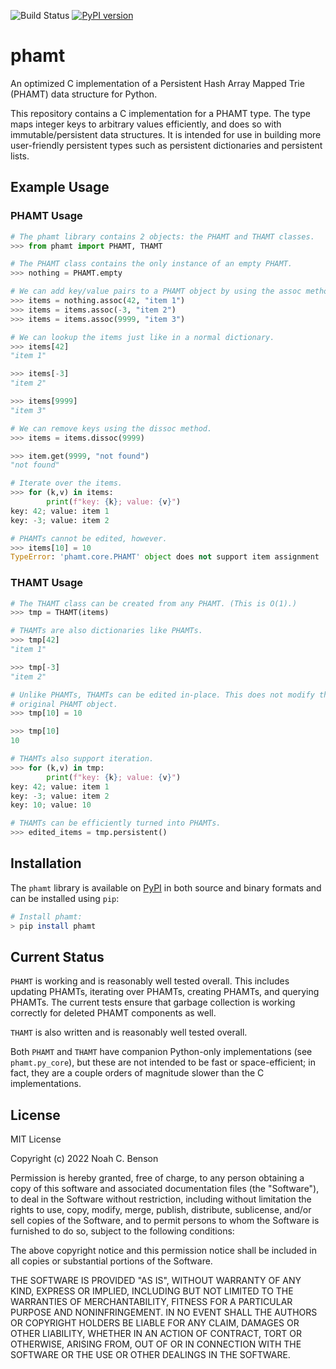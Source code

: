 ![Build Status](https://github.com/noahbenson/phamt/actions/workflows/tests.yml/badge.svg)
[![PyPI version](https://badge.fury.io/py/phamt.svg)](https://badge.fury.io/py/phamt)

# phamt

An optimized C implementation of a Persistent Hash Array Mapped Trie (PHAMT)
data structure for Python.

This repository contains a C implementation for a PHAMT type. The type maps
integer keys to arbitrary values efficiently, and does so with
immutable/persistent data structures. It is intended for use in building more
user-friendly persistent types such as persistent dictionaries and persistent
lists.


## Example Usage

### PHAMT Usage

```python
# The phamt library contains 2 objects: the PHAMT and THAMT classes.
>>> from phamt import PHAMT, THAMT

# The PHAMT class contains the only instance of an empty PHAMT.
>>> nothing = PHAMT.empty

# We can add key/value pairs to a PHAMT object by using the assoc method.
>>> items = nothing.assoc(42, "item 1")
>>> items = items.assoc(-3, "item 2")
>>> items = items.assoc(9999, "item 3")

# We can lookup the items just like in a normal dictionary.
>>> items[42]
"item 1"

>>> items[-3]
"item 2"

>>> items[9999]
"item 3"

# We can remove keys using the dissoc method.
>>> items = items.dissoc(9999)

>>> item.get(9999, "not found")
"not found"

# Iterate over the items.
>>> for (k,v) in items:
        print(f"key: {k}; value: {v}")
key: 42; value: item 1
key: -3; value: item 2

# PHAMTs cannot be edited, however.
>>> items[10] = 10
TypeError: 'phamt.core.PHAMT' object does not support item assignment
```

### THAMT Usage

```python
# The THAMT class can be created from any PHAMT. (This is O(1).)
>>> tmp = THAMT(items)

# THAMTs are also dictionaries like PHAMTs.
>>> tmp[42]
"item 1"

>>> tmp[-3]
"item 2"

# Unlike PHAMTs, THAMTs can be edited in-place. This does not modify the
# original PHAMT object.
>>> tmp[10] = 10

>>> tmp[10]
10

# THAMTs also support iteration.
>>> for (k,v) in tmp:
        print(f"key: {k}; value: {v}")
key: 42; value: item 1
key: -3; value: item 2
key: 10; value: 10

# THAMTs can be efficiently turned into PHAMTs.
>>> edited_items = tmp.persistent()
```


## Installation

The `phamt` library is available on [PyPI](https://pypi.org/project/phamt/) in both source and binary formats and can be installed using `pip`:

```bash
# Install phamt:
> pip install phamt
```


## Current Status

`PHAMT` is working and is reasonably well tested overall. This includes updating
PHAMTs, iterating over PHAMTs, creating PHAMTs, and querying PHAMTs. The current
tests ensure that garbage collection is working correctly for deleted PHAMT
components as well.

`THAMT` is also written and is reasonably well tested overall.

Both `PHAMT` and `THAMT` have companion Python-only implementations (see `phamt.py_core`), but these are not intended to be fast or space-efficient; in fact, they are a couple orders of magnitude slower than the C implementations.


## License

MIT License

Copyright (c) 2022 Noah C. Benson

Permission is hereby granted, free of charge, to any person obtaining a copy
of this software and associated documentation files (the "Software"), to deal
in the Software without restriction, including without limitation the rights
to use, copy, modify, merge, publish, distribute, sublicense, and/or sell
copies of the Software, and to permit persons to whom the Software is
furnished to do so, subject to the following conditions:

The above copyright notice and this permission notice shall be included in all
copies or substantial portions of the Software.

THE SOFTWARE IS PROVIDED "AS IS", WITHOUT WARRANTY OF ANY KIND, EXPRESS OR
IMPLIED, INCLUDING BUT NOT LIMITED TO THE WARRANTIES OF MERCHANTABILITY,
FITNESS FOR A PARTICULAR PURPOSE AND NONINFRINGEMENT. IN NO EVENT SHALL THE
AUTHORS OR COPYRIGHT HOLDERS BE LIABLE FOR ANY CLAIM, DAMAGES OR OTHER
LIABILITY, WHETHER IN AN ACTION OF CONTRACT, TORT OR OTHERWISE, ARISING FROM,
OUT OF OR IN CONNECTION WITH THE SOFTWARE OR THE USE OR OTHER DEALINGS IN THE
SOFTWARE.

